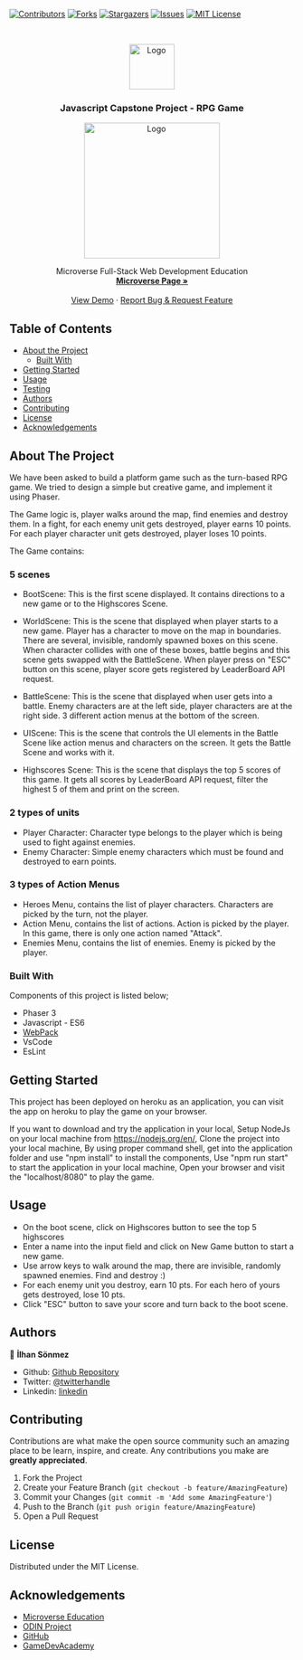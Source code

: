 [![Contributors][contributors-shield]][contributors-url]
[![Forks][forks-shield]][forks-url]
[![Stargazers][stars-shield]][stars-url]
[![Issues][issues-shield]][issues-url]
[![MIT License][license-shield]][license-url]


<!-- PROJECT LOGO -->
<br />
<p align="center">
    <img src="https://course_report_production.s3.amazonaws.com/rich/rich_files/rich_files/5726/s300/icon-white-on-murple-copy.png" alt="Logo" width="80" height="80">
  </a>

  <h3 align="center">Javascript Capstone Project - RPG Game</h3>
  <p align="center">
    <img src="https://gamedevacademy.org/wp-content/uploads/2018/05/rpg.png.webp" alt="Logo" width="240" height="240">
  </p>
  <p align="center">
    Microverse Full-Stack Web Development Education
    <br />
    <a href="https://microverse.org/"><strong> Microverse Page »</strong></a>
    <br />
    <br />
    <a href="https://rpg-game-capstone.herokuapp.com/">View Demo</a>
    ·
    <a href="https://github.com/300ms/js-capstone-project/issues">Report Bug & Request Feature</a>
  </p>
</p>



<!-- TABLE OF CONTENTS -->
## Table of Contents

* [About the Project](#about-the-project)
  * [Built With](#built-with)
* [Getting Started](#getting-started)
* [Usage](#usage)
* [Testing](#testing)
* [Authors](#authors)
* [Contributing](#contributing)
* [License](#license)
* [Acknowledgements](#acknowledgements)



<!-- ABOUT THE PROJECT -->
## About The Project

We have been asked to build a platform game such as the turn-based RPG game. We tried to design a simple but creative game, and implement it using Phaser.

The Game logic is, player walks around the map, find enemies and destroy them. In a fight, for each enemy unit gets destroyed, player earns 10 points. For each player character unit gets destroyed, player loses 10 points. 

The Game contains:

<h3>5 scenes</h3>

* BootScene: This is the first scene displayed. It contains directions to a new game or to the Highscores Scene.

* WorldScene: This is the scene that displayed when player starts to a new game. Player has a character to move on the map in boundaries. There are several, invisible, randomly spawned boxes on this scene. When character collides with one of these boxes, battle begins and this scene gets swapped with the BattleScene. When player press on "ESC" button on this scene, player score gets registered by LeaderBoard API request.

* BattleScene: This is the scene that displayed when user gets into a battle. Enemy characters are at the left side, player characters are at the right side. 3 different action menus at the bottom of the screen.


* UIScene: This is the scene that controls the UI elements in the Battle Scene like action menus and characters on the screen. It gets the Battle Scene and works with it.

* Highscores Scene: This is the scene that displays the top 5 scores of this game. It gets all scores by LeaderBoard API request, filter the highest 5 of them and print on the screen.

<h3>2 types of units</h3>

* Player Character: Character type belongs to the player which is being used to fight against enemies.
* Enemy Character: Simple enemy characters which must be found and destroyed to earn points.

<h3>3 types of Action Menus</h3>

* Heroes Menu, contains the list of player characters. Characters are picked by the turn, not the player.
* Action Menu, contains the list of actions. Action is picked by the player. In this game, there is only one action named "Attack".
* Enemies Menu, contains the list of enemies. Enemy is picked by the player.

### Built With
Components of this project is listed below;

* Phaser 3
* Javascript - ES6
* [WebPack](https://webpack.js.org/)
* VsCode
* EsLint



<!-- GETTING STARTED -->
## Getting Started

This project has been deployed on heroku as an application, you can visit the app on heroku to play the game on your browser.

If you want to download and try the application in your local,
  Setup NodeJs on your local machine from https://nodejs.org/en/,
  Clone the project into your local machine,
  By using proper command shell, get into the application folder and use "npm install" to install the components,
  Use "npm run start" to start the application in your local machine,
  Open your browser and visit the "localhost/8080" to play the game.


<!-- USAGE EXAMPLES -->
## Usage

* On the boot scene, click on Highscores button to see the top 5 highscores
* Enter a name into the input field and click on New Game button to start a new game.
* Use arrow keys to walk around the map, there are invisible, randomly spawned enemies. Find and destroy :)
* For each enemy unit you destroy, earn 10 pts. For each hero of yours gets destroyed, lose 10 pts.
* Click "ESC" button to save your score and turn back to the boot scene.


## Authors

👤 **İlhan Sönmez**

- Github: [Github Repository](https://github.com/300ms)
- Twitter: [@twitterhandle](https://twitter.com/cse_Han)
- Linkedin: [linkedin](https://www.linkedin.com/in/ilhan-s%C3%B6nmez/)


<!-- CONTRIBUTING -->
## Contributing

Contributions are what make the open source community such an amazing place to be learn, inspire, and create. Any contributions you make are **greatly appreciated**.

1. Fork the Project
2. Create your Feature Branch (`git checkout -b feature/AmazingFeature`)
3. Commit your Changes (`git commit -m 'Add some AmazingFeature'`)
4. Push to the Branch (`git push origin feature/AmazingFeature`)
5. Open a Pull Request



<!-- LICENSE -->
## License

Distributed under the MIT License.


<!-- ACKNOWLEDGEMENTS -->
## Acknowledgements
* [Microverse Education](https://microverse.org)
* [ODIN Project](https://www.theodinproject.com/)
* [GitHub](https://github.com/)
* [GameDevAcademy](https://gamedevacademy.org/)




<!-- MARKDOWN LINKS & IMAGES -->
<!-- https://www.markdownguide.org/basic-syntax/#reference-style-links -->
[contributors-shield]: https://img.shields.io/github/contributors-anon/300ms/rails-capstone-project?color=1
[contributors-url]: https://github.com/300ms/js-capstone-project/graphs/contributors
[forks-shield]: https://img.shields.io/github/forks/300ms/rails-capstone-project
[forks-url]: https://github.com/300ms/js-capstone-project/network/members
[stars-shield]: https://img.shields.io/github/stars/300ms/rails-capstone-project
[stars-url]: https://github.com/300ms/js-capstone-project/stargazers
[issues-shield]: https://img.shields.io/github/issues/300ms/rails-capstone-project
[issues-url]: https://github.com/300ms/js-capstone-project/issues
[license-shield]: https://img.shields.io/github/license/300ms/rails-capstone-project
[license-url]: https://github.com/300ms/js-capstone-project/blob/development/LICENSE
[product-screenshot]: images/screenshot.png
